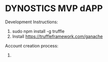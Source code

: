 # DYNOSTICS MVP dAPP

Development Instructions:
 
 1) sudo npm install -g truffle
 3) Install https://truffleframework.com/ganache
 

Account creation process:

 1) 
